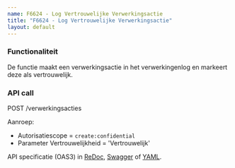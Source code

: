 ```yaml
---
name: F6624 - Log Vertrouwelijke Verwerkingsactie
title: "F6624 - Log Vertrouwelijke Verwerkingsactie"
layout: default
---
```


### Functionaliteit

De functie maakt een verwerkingsactie in het verwerkingenlog en markeert deze als vertrouwelijk.

### API call

POST /verwerkingsacties

Aanroep:
* Autorisatiescope = `create:confidential`
* Parameter Vertrouwelijkheid = 'Vertrouwelijk'

API specificatie (OAS3) in
  [ReDoc](http://redocly.github.io/redoc/?url=https://raw.githubusercontent.com/VNG-Realisatie/gemma-verwerkingenlogging/master/docs/_content/api/oas-specification/logging-verwerkingen-api/openapi.yaml#operation/verwerkingsactie_create),
  [Swagger](https://petstore.swagger.io/?url=https://raw.githubusercontent.com/VNG-Realisatie/gemma-verwerkingenlogging/master/docs/_content/api/oas-specification/logging-verwerkingen-api/openapi.yaml#/REST%20calls/verwerkingsactie_create) of
  [YAML](https://raw.githubusercontent.com/VNG-Realisatie/gemma-verwerkingenlogging/master/docs/_content/api/oas-specification/logging-verwerkingen-api/openapi.yaml).
